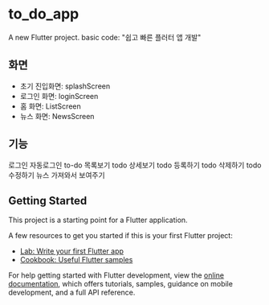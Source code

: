 # to_do_app

A new Flutter project.
basic code: "쉽고 빠른 플러터 앱 개발"

## 화면
* 초기 진입화면: splashScreen
* 로그인 화면: loginScreen
* 홈 화면: ListScreen
* 뉴스 화면: NewsScreen

## 기능
로그인
자동로그인
to-do 목록보기
todo 상세보기
todo 등록하기
todo 삭제하기
todo 수정하기
뉴스 가져와서 보여주기

## Getting Started

This project is a starting point for a Flutter application.

A few resources to get you started if this is your first Flutter project:

- [Lab: Write your first Flutter app](https://docs.flutter.dev/get-started/codelab)
- [Cookbook: Useful Flutter samples](https://docs.flutter.dev/cookbook)

For help getting started with Flutter development, view the
[online documentation](https://docs.flutter.dev/), which offers tutorials,
samples, guidance on mobile development, and a full API reference.

